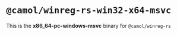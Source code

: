 # `@camol/winreg-rs-win32-x64-msvc`

This is the **x86_64-pc-windows-msvc** binary for `@camol/winreg-rs`
